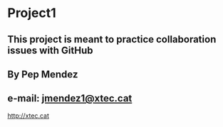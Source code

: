 # Project1
This project is meant to practice collaboration issues with GitHub
---
By Pep Mendez
---
e-mail: jmendez1@xtec.cat
---
http://xtec.cat
